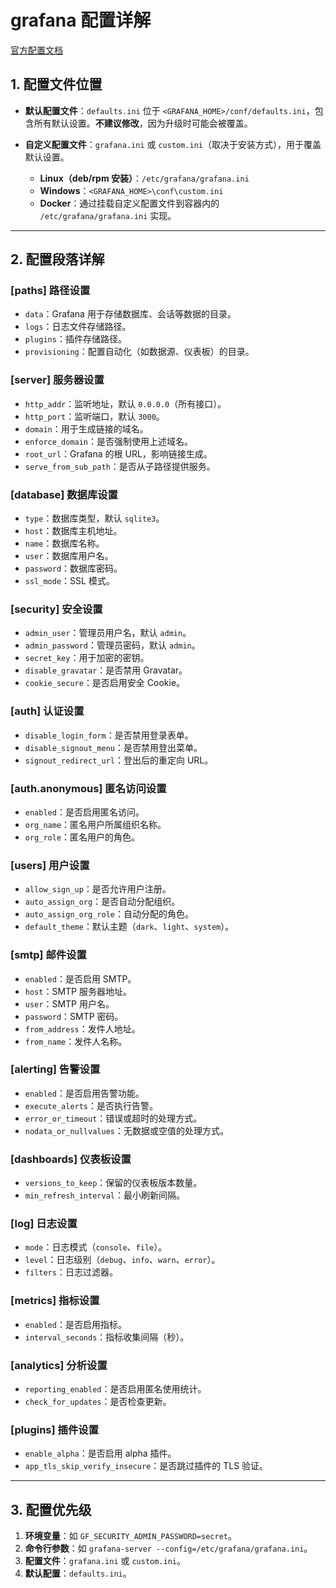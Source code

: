# grafana 配置详解

[官方配置文档](https://grafana.com/docs/grafana/latest/setup-grafana/configure-grafana/)

## 1. 配置文件位置

- **默认配置文件**：`defaults.ini` 位于 `<GRAFANA_HOME>/conf/defaults.ini`，包含所有默认设置。**不建议修改**，因为升级时可能会被覆盖。

- **自定义配置文件**：`grafana.ini` 或 `custom.ini`（取决于安装方式），用于覆盖默认设置。

    - **Linux（deb/rpm 安装）**：`/etc/grafana/grafana.ini`
    - **Windows**：`<GRAFANA_HOME>\conf\custom.ini`
    - **Docker**：通过挂载自定义配置文件到容器内的 `/etc/grafana/grafana.ini` 实现。

---

## 2. 配置段落详解

### [paths] 路径设置

- `data`：Grafana 用于存储数据库、会话等数据的目录。
- `logs`：日志文件存储路径。
- `plugins`：插件存储路径。
- `provisioning`：配置自动化（如数据源、仪表板）的目录。

### [server] 服务器设置

- `http_addr`：监听地址，默认 `0.0.0.0`（所有接口）。
- `http_port`：监听端口，默认 `3000`。
- `domain`：用于生成链接的域名。
- `enforce_domain`：是否强制使用上述域名。
- `root_url`：Grafana 的根 URL，影响链接生成。
- `serve_from_sub_path`：是否从子路径提供服务。

### [database] 数据库设置

- `type`：数据库类型，默认 `sqlite3`。
- `host`：数据库主机地址。
- `name`：数据库名称。
- `user`：数据库用户名。
- `password`：数据库密码。
- `ssl_mode`：SSL 模式。

### [security] 安全设置

- `admin_user`：管理员用户名，默认 `admin`。
- `admin_password`：管理员密码，默认 `admin`。
- `secret_key`：用于加密的密钥。
- `disable_gravatar`：是否禁用 Gravatar。
- `cookie_secure`：是否启用安全 Cookie。

### [auth] 认证设置

- `disable_login_form`：是否禁用登录表单。
- `disable_signout_menu`：是否禁用登出菜单。
- `signout_redirect_url`：登出后的重定向 URL。

### [auth.anonymous] 匿名访问设置

- `enabled`：是否启用匿名访问。
- `org_name`：匿名用户所属组织名称。
- `org_role`：匿名用户的角色。

### [users] 用户设置

- `allow_sign_up`：是否允许用户注册。
- `auto_assign_org`：是否自动分配组织。
- `auto_assign_org_role`：自动分配的角色。
- `default_theme`：默认主题（`dark`、`light`、`system`）。

### [smtp] 邮件设置

- `enabled`：是否启用 SMTP。
- `host`：SMTP 服务器地址。
- `user`：SMTP 用户名。
- `password`：SMTP 密码。
- `from_address`：发件人地址。
- `from_name`：发件人名称。 

### [alerting] 告警设置

- `enabled`：是否启用告警功能。
- `execute_alerts`：是否执行告警。
- `error_or_timeout`：错误或超时的处理方式。
- `nodata_or_nullvalues`：无数据或空值的处理方式。

### [dashboards] 仪表板设置

- `versions_to_keep`：保留的仪表板版本数量。
- `min_refresh_interval`：最小刷新间隔。

### [log] 日志设置

- `mode`：日志模式（`console`、`file`）。
- `level`：日志级别（`debug`、`info`、`warn`、`error`）。
- `filters`：日志过滤器。

### [metrics] 指标设置

- `enabled`：是否启用指标。
- `interval_seconds`：指标收集间隔（秒）。

### [analytics] 分析设置

- `reporting_enabled`：是否启用匿名使用统计。
- `check_for_updates`：是否检查更新。

### [plugins] 插件设置

- `enable_alpha`：是否启用 alpha 插件。
- `app_tls_skip_verify_insecure`：是否跳过插件的 TLS 验证。

---

## 3. 配置优先级

1. **环境变量**：如 `GF_SECURITY_ADMIN_PASSWORD=secret`。
2. **命令行参数**：如 `grafana-server --config=/etc/grafana/grafana.ini`。
3. **配置文件**：`grafana.ini` 或 `custom.ini`。
4. **默认配置**：`defaults.ini`。 


